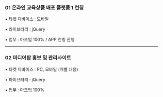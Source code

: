 ### 01 온라인 교육상품 배포 플랫폼 1 런칭

• 타켓 디바이스 : 모바일

• 라이브러리 : jQuery

• 업무 : 마크업 100% / APP 런칭 진행

**********************************
### 02 미디어팜 홍보 및 관리사이트

• 타켓 디바이스 : PC, 모바일 (개별 대응)

• 라이브러리 : jQuery

• 업무 : 마크업 100%
